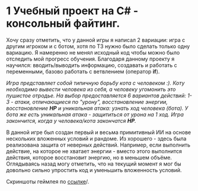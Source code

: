 # 1 Учебный проект на C# - консольный файтинг.

Хочу сразу отметить, что у данной игры я написал 2 вариации: игра с другим игроком и с ботом, хотя по ТЗ нужно было сделать только одну вариацию. Я намеренно не менял исходный код чтобы можно было отследить мой прогресс обучения.
Благодаря данному проекту я научился: вводить/выводить информацию, создавать и работать с переменными, базово работать с ветвлением (оператор **if**).

*Игра представляет собой типичную борьбу кота с человеком :). Коту необходимо вывести человека из себя, а человеку угомонить это пушистое отродье. На выбор предоставляется 6 вариантов действий: 1-3 - атаки, отличающиеся по "урону", восстановление энергии, восстановление **HP** и уникальная атака: узнать ход человека (бота). У бота же есть уникальная атака - защититься от урона на 1 ход. Игра закончится, когда у человека/кота закончатся **HP**.*

В данной игре был создан первый и весьма примитивный ИИ на основе нескольких вложенных условий и рандоме. Из хорошего - здесь была реализована защита от неверных действий. Например, если выполнить действие, на которое не хватает энергии - вместо этого выполнится действия, которое восстановит энергию, но в меньшем объёме. Оглядываясь назад могу отметить, что на текущий момент я мог бы довольно сильно упростить код и уменьшить вложенность условий.

Скриншоты геймлея по [ссылке](https://github.com/Winter-Dragon/learn_1.ConsoleFightingVSBot/tree/master/Screenshots)/.
